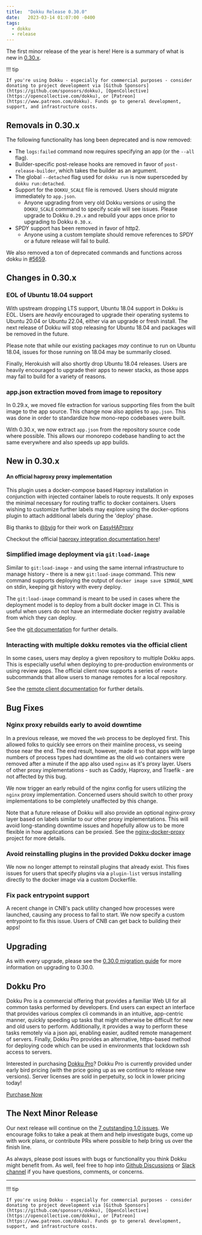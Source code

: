 ```yaml
---
title:  "Dokku Release 0.30.0"
date:   2023-03-14 01:07:00 -0400
tags:
  - dokku
  - release
---
```


The first minor release of the year is here! Here is a summary of what is new in [0.30.x](https://github.com/dokku/dokku/releases/tag/v0.30.0).

!!! tip

    If you're using Dokku - especially for commercial purposes - consider donating to project development via [Github Sponsors](https://github.com/sponsors/dokku), [OpenCollective](https://opencollective.com/dokku), or [Patreon](https://www.patreon.com/dokku). Funds go to general development, support, and infrastructure costs.

## Removals in 0.30.x

The following functionality has long been deprecated and is now removed:

- The `logs:failed` command now requires specifying an app (or the `--all` flag).
- Builder-specific post-release hooks are removed in favor of `post-release-builder`, which takes the builder as an argument.
- The global `--detached` flag used for `dokku run` is now supersceded by `dokku run:detached`.
- Support for the `DOKKU_SCALE` file is removed. Users should migrate immediately to `app.json`.
    - Anyone upgrading from very old Dokku versions _or_ using the `DOKKU_SCALE` command to specify scale will see issues. Please upgrade to Dokku `0.29.x` and rebuild your apps once prior to upgrading to Dokku `0.30.x`.
- SPDY support has been removed in favor of http2.
    - Anyone using a custom template should remove references to SPDY or a future release will fail to build.

We also removed a ton of deprecated commands and functions across dokku in [#5659](https://github.com/dokku/dokku/pull/5659).

## Changes in 0.30.x

### EOL of Ubuntu 18.04 support

With upstream dropping LTS support, Ubuntu 18.04 support in Dokku is EOL. Users are _heavily_ encouraged to upgrade their operating systems to Ubuntu 20.04 or Ubuntu 22.04, either via an upgrade or fresh install. The next release of Dokku will stop releasing for Ubuntu 18.04 and packages will be removed in the future.

Please note that while our existing packages _may_ continue to run on Ubuntu 18.04, issues for those running on 18.04 may be summarily closed.

Finally, Herokuish will also shortly drop Ubuntu 18.04 releases. Users are heavily encouraged to upgrade their apps to newer stacks, as those apps may fail to build for a variety of reasons.

### app.json extraction moved from image to repository

In 0.29.x, we moved file extraction for various supporting files from the built image to the app source. This change now also applies to `app.json`. This was done in order to standardize how mono-repo codebases were built.

With 0.30.x, we now extract `app.json` from the repository source code where possible. This allows our monorepo codebase handling to act the same everywhere and also speeds up app builds.

## New in 0.30.x

#### An official haproxy proxy implementation

This plugin uses a docker-compose based Haproxy installation in conjunction with injected container labels to route requests. It only exposes the minimal necessary for routing traffic to docker containers. Users wishing to customize further labels may explore using the docker-options plugin to attach additional labels during the 'deploy' phase.

Big thanks to [@byjg](https://github.com/byjg) for their work on [EasyHAProxy](https://github.com/byjg/docker-easy-haproxy/)

Checkout the official [haproxy integration documentation here](https://dokku.com/docs/networking/proxies/haproxy/)!

### Simplified image deployment via `git:load-image`

Similar to `git:load-image` - and using the same internal infrastructure to manage history - there is a new `git:load-image` command. This new command supports deploying the output of `docker image save $IMAGE_NAME` on stdin, keeping git history with every deploy.

The `git:load-image` command is meant to be used in cases where the deployment model is to deploy from a built docker image in CI. This is useful when users do not have an intermediate docker registry available from which they can deploy.

See the [git documentation](https://dokku.com/docs/deployment/methods/git/#initializing-an-app-repository-from-a-remote-image-without-a-registry) for further details.

### Interacting with multiple dokku remotes via the official client

In some cases, users may deploy a given repository to multiple Dokku apps. This is especially useful when deploying to pre-production environments or using review apps. The official client now supports a series of `remote` subcommands that allow users to manage remotes for a local repository.

See the [remote client documentation](https://dokku.com/docs/deployment/remote-commands/#specifying-a-remote) for further details.

## Bug Fixes

### Nginx proxy rebuilds early to avoid downtime

In a previous release, we moved the `web` process to be deployed first. This allowed folks to quickly see errors on their mainline process, vs seeing those near the end. The end result, however, made it so that apps with large numbers of process types had downtime as the old `web` containers were removed after a minute if the app also used `nginx` as it's proxy layer. Users of other proxy implementations - such as Caddy, Haproxy, and Traefik - are not affected by this bug.

We now trigger an early rebuild of the nginx config for users utilizing the `nginx` proxy implementation. Concerned users should switch to other proxy implementations to be completely unaffected by this change.

Note that a future release of Dokku will also provide an optional nginx-proxy layer based on labels similar to our other proxy implementations. This will avoid long-standing downtime issues and hopefully allow us to be more flexible in how applications can be proxied. See the [nginx-docker-proxy](https://github.com/dokku/nginx-docker-proxy) project for more details.

### Avoid reinstalling plugins in the provided Dokku docker image

We now no longer attempt to reinstall plugins that already exist. This fixes issues for users that specify plugins via a `plugin-list` versus installing directly to the docker image via a custom Dockerfile.

### Fix pack entrypoint support

A recent change in CNB's pack utility changed how processes were launched, causing any process to fail to start. We now specify a custom entrypoint to fix this issue. Users of CNB can get back to building their apps!

## Upgrading

As with every upgrade, please see the [0.30.0 migration guide](/docs/appendices/0.30.0-migration-guide.md) for more information on upgrading to 0.30.0.

## Dokku Pro

Dokku Pro is a commercial offering that provides a familiar Web UI for all common tasks performed by developers. End users can expect an interface that provides various complex cli commands in an intuitive, app-centric manner, quickly speeding up tasks that might otherwise be difficult for new and old users to perform. Additionally, it provides a way to perform these tasks remotely via a json api, enabling easier, audited remote management of servers. Finally, Dokku Pro provides an alternative, https-based method for deploying code which can be used in environments that lockdown ssh access to servers.

Interested in purchasing [Dokku Pro](https://pro.dokku.com/)? Dokku Pro is currently provided under early bird pricing (with the price going up as we continue to release new versions). Server licenses are sold in perpetuity, so lock in lower pricing today!

<a data-dpd-type="button" data-text="PURCHASE NOW" data-variant="price-right" data-button-size="dpd-large" data-bg-color="469d3d" data-bg-color-hover="5cc052" data-text-color="ffffff" data-pr-bg-color="ffffff" data-pr-color="000000" data-lightbox="1" href="https://dokku.dpdcart.com/cart/add?product_id=217344&amp;method_id=236878">Purchase Now</a><script src="https://dokku.dpdcart.com/dpd.js"></script>

## The Next Minor Release

Our next release will continue on the [7 outstanding 1.0 issues](https://github.com/dokku/dokku/milestone/16). We encourage folks to take a peak at them and help investigate bugs, come up with work plans, or contribute PRs where possible to help bring us over the finish line.

As always, please post issues with bugs or functionality you think Dokku might benefit from. As well, feel free to hop into [Github Discussions](https://github.com/dokku/dokku/discussions) or [Slack channel](https://slack.dokku.com/) if you have questions, comments, or concerns.

---

!!! tip

    If you're using Dokku - especially for commercial purposes - consider donating to project development via [Github Sponsors](https://github.com/sponsors/dokku), [OpenCollective](https://opencollective.com/dokku), or [Patreon](https://www.patreon.com/dokku). Funds go to general development, support, and infrastructure costs.
